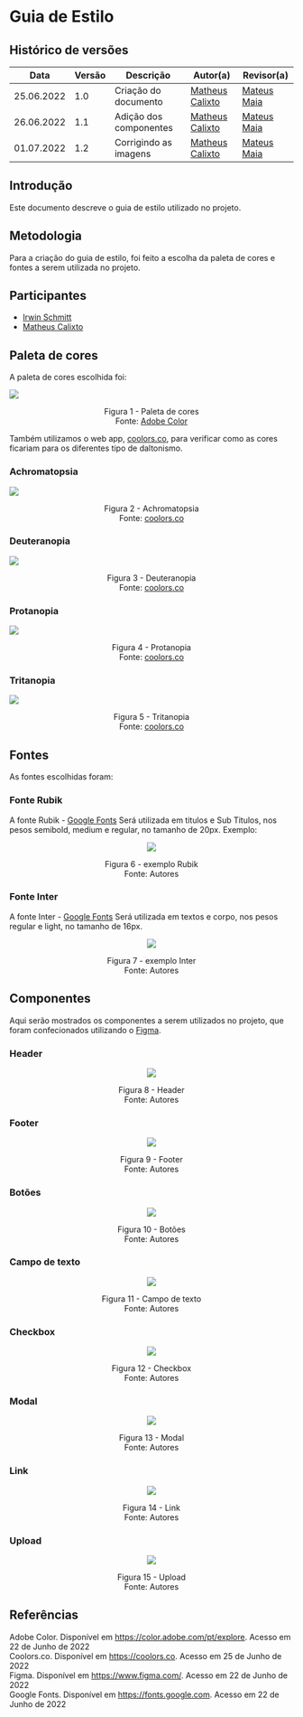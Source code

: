 # Guia de Estilo

## Histórico de versões
| Data       | Versão | Descrição              | Autor(a)                                         | Revisor(a)                                       |
| ---------- | ------ | ---------------------- | ------------------------------------------------ | ------------------------------------------------ |
| 25.06.2022 | 1.0    | Criação do documento   | [Matheus Calixto](https://github.com/matheuscvp) | [Mateus Maia](https://github.com/mateusmaiamaia) |
| 26.06.2022 | 1.1    | Adição dos componentes | [Matheus Calixto](https://github.com/matheuscvp) | [Mateus Maia](https://github.com/mateusmaiamaia) |
| 01.07.2022 | 1.2    | Corrigindo as imagens  | [Matheus Calixto](https://github.com/matheuscvp) | [Mateus Maia](https://github.com/mateusmaiamaia) |

## Introdução

Este documento descreve o guia de estilo utilizado no projeto.

## Metodologia

Para a criação do guia de estilo, foi feito a escolha da paleta de cores e fontes a serem utilizada no projeto.

## Participantes

- [Irwin Schmitt](https://github.com/irwinschmitt)
- [Matheus Calixto](https://github.com/matheuscvp)

## Paleta de cores

A paleta de cores escolhida foi:

<img src="images/guiaDeEstilo/AdobeColor-Teals.jpeg" align = "center" />
<p align = "center"> 
Figura 1 - Paleta de cores <br>
Fonte: <a href="https://color.adobe.com/pt/explore">Adobe Color</a>
</p>

Também utilizamos o web app, [coolors.co](https://coolors.co), para verificar como as cores ficariam para os diferentes tipo de daltonismo.

### Achromatopsia

<img src="images/guiaDeEstilo/variações da paleta/Achromatopsia.png" align = "center" />
<p align = "center"> 
Figura 2 - Achromatopsia <br>
Fonte: <a href="https://coolors.co">coolors.co</a>
</p>

### Deuteranopia

<img src="images/guiaDeEstilo/variações da paleta/Deuteranopia.png" align = "center" />
<p align = "center"> 
Figura 3 - Deuteranopia <br>
Fonte: <a href="https://coolors.co">coolors.co</a>
</p>

### Protanopia

<img src="images/guiaDeEstilo/variações da paleta/Protanotopia.png" align = "center" />
<p align = "center"> 
Figura 4 - Protanopia <br>
Fonte: <a href="https://coolors.co">coolors.co</a>
</p>

### Tritanopia

<img src="images/guiaDeEstilo/variações da paleta/Tritanopia.png" align = "center" />
<p align = "center"> 
Figura 5 - Tritanopia <br>
Fonte: <a href="https://color.adobe.com/pt/explore">coolors.co</a>
</p>


## Fontes

As fontes escolhidas foram:

### Fonte Rubik

A fonte Rubik - <a href="https://fonts.google.com/specimen/Rubik">Google Fonts</a>
Será utilizada em titulos e Sub Titulos, nos pesos semibold, medium e regular, no tamanho de 20px.
Exemplo:

<p align = "center"> 
<img src="/images/guiaDeEstilo/preview-title.png" align = "center" />
</p>
<p align = "center"> 
Figura 6 - exemplo Rubik <br>
Fonte: Autores
</p>

### Fonte Inter

A fonte Inter - <a href="https://fonts.google.com/specimen/Inter">Google Fonts</a>
Será utilizada em textos e corpo, nos pesos regular e light, no tamanho de 16px.

<p align = "center"> 
<img src="images/guiaDeEstilo/preview-body.png" align = "center" />
</p>
<p align = "center"> 
Figura 7 - exemplo Inter <br>
Fonte: Autores
</p>

## Componentes

Aqui serão mostrados os componentes a serem utilizados no projeto, que foram confecionados utilizando o [Figma](https://www.figma.com/).

### Header

<p align = "center"> 
<img src="images/componentes/Header.png" align = "center" />
</p>
<p align = "center"> 
Figura 8 - Header <br>
Fonte: Autores
</p>

### Footer

<p align = "center">
<img src="images/componentes/Footer.png" align = "center" />
</p>
<p align = "center"> 
Figura 9 - Footer <br>
Fonte: Autores
</p>

### Botões

<p align = "center">
<img src="images/componentes/Button.png" align = "center" />
</p>
<p align = "center"> 
Figura 10 - Botões <br>
Fonte: Autores
</p>

### Campo de texto

<p align = "center">
<img src="images/componentes/Input.png" align = "center" />
</p>
<p align = "center"> 
Figura 11 - Campo de texto <br>
Fonte: Autores
</p>

### Checkbox

<p align = "center">
<img src="images/componentes/Checkbox.png" align = "center" />
</p>
<p align = "center"> 
Figura 12 - Checkbox <br>
Fonte: Autores
</p>

### Modal

<p align = "center">
<img src="images/componentes/Modal.png" align = "center" />
</p>
<p align = "center"> 
Figura 13 - Modal <br>
Fonte: Autores
</p>

### Link

<p align = "center">
<img src="images/componentes/Link.png" align = "center" />
</p>
<p align = "center"> 
Figura 14 - Link <br>
Fonte: Autores
</p>

### Upload

<p align = "center">
<img src="images/componentes/Upload.png" align = "center" />
</p>
<p align = "center"> 
Figura 15 - Upload <br>
Fonte: Autores
</p>

## Referências

Adobe Color. Disponível em <a href="https://color.adobe.com/pt/explore">https://color.adobe.com/pt/explore</a>. Acesso em 22 de Junho de 2022 <br>
Coolors.co. Disponível em <a href="https://coolors.co">https://coolors.co</a>. Acesso em 25 de Junho de 2022 <br>
Figma. Disponível em <a href="https://www.figma.com/">https://www.figma.com/</a>. Acesso em 22 de Junho de 2022 <br>
Google Fonts. Disponível em <a href="https://fonts.google.com">https://fonts.google.com</a>. Acesso em 22 de Junho de 2022